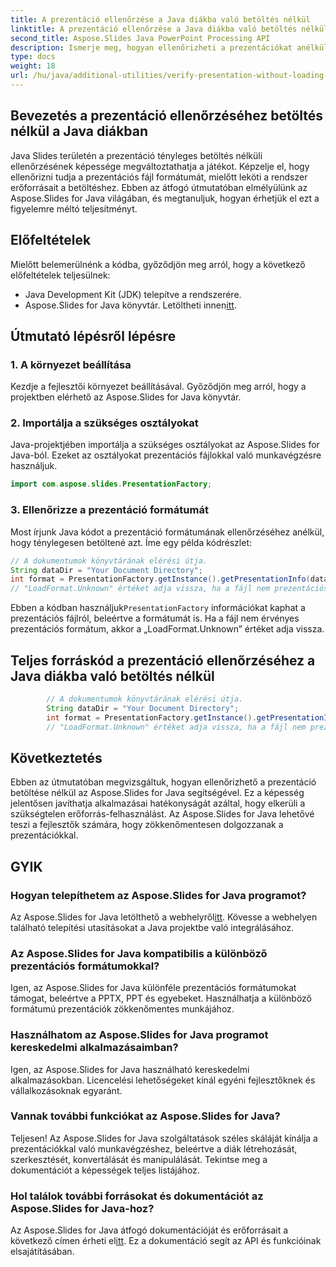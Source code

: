 ```yaml
---
title: A prezentáció ellenőrzése a Java diákba való betöltés nélkül
linktitle: A prezentáció ellenőrzése a Java diákba való betöltés nélkül
second_title: Aspose.Slides Java PowerPoint Processing API
description: Ismerje meg, hogyan ellenőrizheti a prezentációkat anélkül, hogy betöltené őket a Java Slides programba az Aspose.Slides for Java segítségével. Ezzel a lépésenkénti útmutatóval hatékonyan biztosíthatja a fájlok integritását.
type: docs
weight: 18
url: /hu/java/additional-utilities/verify-presentation-without-loading-in-java-slides/
---
```


## Bevezetés a prezentáció ellenőrzéséhez betöltés nélkül a Java diákban

Java Slides területén a prezentáció tényleges betöltés nélküli ellenőrzésének képessége megváltoztathatja a játékot. Képzelje el, hogy ellenőrizni tudja a prezentációs fájl formátumát, mielőtt leköti a rendszer erőforrásait a betöltéshez. Ebben az átfogó útmutatóban elmélyülünk az Aspose.Slides for Java világában, és megtanuljuk, hogyan érhetjük el ezt a figyelemre méltó teljesítményt.

## Előfeltételek

Mielőtt belemerülnénk a kódba, győződjön meg arról, hogy a következő előfeltételek teljesülnek:

- Java Development Kit (JDK) telepítve a rendszerére.
-  Aspose.Slides for Java könyvtár. Letöltheti innen[itt](https://releases.aspose.com/slides/java/).

## Útmutató lépésről lépésre

### 1. A környezet beállítása

Kezdje a fejlesztői környezet beállításával. Győződjön meg arról, hogy a projektben elérhető az Aspose.Slides for Java könyvtár.

### 2. Importálja a szükséges osztályokat

Java-projektjében importálja a szükséges osztályokat az Aspose.Slides for Java-ból. Ezeket az osztályokat prezentációs fájlokkal való munkavégzésre használjuk.

```java
import com.aspose.slides.PresentationFactory;
```

### 3. Ellenőrizze a prezentáció formátumát

Most írjunk Java kódot a prezentáció formátumának ellenőrzéséhez anélkül, hogy ténylegesen betöltené azt. Íme egy példa kódrészlet:

```java
// A dokumentumok könyvtárának elérési útja.
String dataDir = "Your Document Directory";
int format = PresentationFactory.getInstance().getPresentationInfo(dataDir + "HelloWorld.pptx").getLoadFormat();
// "LoadFormat.Unknown" értéket adja vissza, ha a fájl nem prezentációs formátum
```

 Ebben a kódban használjuk`PresentationFactory` információkat kaphat a prezentációs fájlról, beleértve a formátumát is. Ha a fájl nem érvényes prezentációs formátum, akkor a „LoadFormat.Unknown” értéket adja vissza.

## Teljes forráskód a prezentáció ellenőrzéséhez a Java diákba való betöltés nélkül

```java
        // A dokumentumok könyvtárának elérési útja.
        String dataDir = "Your Document Directory";
        int format = PresentationFactory.getInstance().getPresentationInfo(dataDir + "HelloWorld.pptx").getLoadFormat();
        // "LoadFormat.Unknown" értéket adja vissza, ha a fájl nem prezentációs formátum
```

## Következtetés

Ebben az útmutatóban megvizsgáltuk, hogyan ellenőrizhető a prezentáció betöltése nélkül az Aspose.Slides for Java segítségével. Ez a képesség jelentősen javíthatja alkalmazásai hatékonyságát azáltal, hogy elkerüli a szükségtelen erőforrás-felhasználást. Az Aspose.Slides for Java lehetővé teszi a fejlesztők számára, hogy zökkenőmentesen dolgozzanak a prezentációkkal.

## GYIK

### Hogyan telepíthetem az Aspose.Slides for Java programot?

 Az Aspose.Slides for Java letölthető a webhelyről[itt](https://releases.aspose.com/slides/java/). Kövesse a webhelyen található telepítési utasításokat a Java projektbe való integrálásához.

### Az Aspose.Slides for Java kompatibilis a különböző prezentációs formátumokkal?

Igen, az Aspose.Slides for Java különféle prezentációs formátumokat támogat, beleértve a PPTX, PPT és egyebeket. Használhatja a különböző formátumú prezentációk zökkenőmentes munkájához.

### Használhatom az Aspose.Slides for Java programot kereskedelmi alkalmazásaimban?

Igen, az Aspose.Slides for Java használható kereskedelmi alkalmazásokban. Licencelési lehetőségeket kínál egyéni fejlesztőknek és vállalkozásoknak egyaránt.

### Vannak további funkciókat az Aspose.Slides for Java?

Teljesen! Az Aspose.Slides for Java szolgáltatások széles skáláját kínálja a prezentációkkal való munkavégzéshez, beleértve a diák létrehozását, szerkesztését, konvertálását és manipulálását. Tekintse meg a dokumentációt a képességek teljes listájához.

### Hol találok további forrásokat és dokumentációt az Aspose.Slides for Java-hoz?

 Az Aspose.Slides for Java átfogó dokumentációját és erőforrásait a következő címen érheti el[itt](https://reference.aspose.com/slides/java/). Ez a dokumentáció segít az API és funkcióinak elsajátításában.